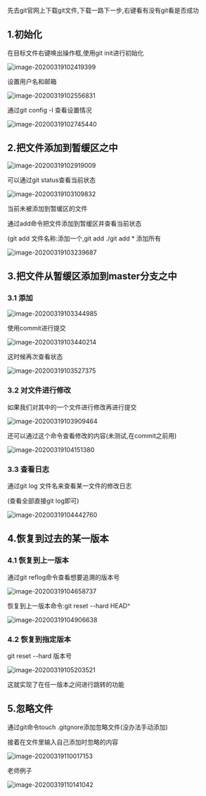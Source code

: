 先去git官网上下载git文件,下载一路下一步,右键看有没有git看是否成功

## 1.初始化

在目标文件右键唤出操作框,使用git init进行初始化

![image-20200319102419399](https://sumomoriaty.oss-cn-beijing.aliyuncs.com/image-20200319102419399.png)

设置用户名和邮箱

![image-20200319102556831](https://sumomoriaty.oss-cn-beijing.aliyuncs.com/image-20200319102556831.png)

通过git config -l 查看设置情况

![image-20200319102745440](https://sumomoriaty.oss-cn-beijing.aliyuncs.com/image-20200319102745440.png)

## 2.把文件添加到暂缓区之中

![image-20200319102919009](https://sumomoriaty.oss-cn-beijing.aliyuncs.com/image-20200319102919009.png)

可以通过git status查看当前状态

![image-20200319103109832](https://sumomoriaty.oss-cn-beijing.aliyuncs.com/image-20200319103109832.png)

当前未被添加到暂缓区的文件

通过add命令把文件添加到暂缓区并查看当前状态

(git add 文件名称:添加一个,git add ./git add * 添加所有

![image-20200319103239687](https://sumomoriaty.oss-cn-beijing.aliyuncs.com/image-20200319103239687.png)

## 3.把文件从暂缓区添加到master分支之中

### 3.1 添加

![image-20200319103344985](https://sumomoriaty.oss-cn-beijing.aliyuncs.com/image-20200319103344985.png)

使用commit进行提交

![image-20200319103440214](https://sumomoriaty.oss-cn-beijing.aliyuncs.com/image-20200319103440214.png)

这时候再次查看状态

![image-20200319103527375](https://sumomoriaty.oss-cn-beijing.aliyuncs.com/image-20200319103527375.png)

### 3.2 对文件进行修改

如果我们对其中的一个文件进行修改再进行提交

![image-20200319103909464](https://sumomoriaty.oss-cn-beijing.aliyuncs.com/image-20200319103909464.png)

还可以通过这个命令查看修改的内容(未测试,在commit之前用)

![image-20200319104151380](https://sumomoriaty.oss-cn-beijing.aliyuncs.com/image-20200319104151380.png)

### 3.3 查看日志

通过git log 文件名来查看某一文件的修改日志

(查看全部直接git log即可)

![image-20200319104442760](https://sumomoriaty.oss-cn-beijing.aliyuncs.com/image-20200319104442760.png)

## 4.恢复到过去的某一版本

### 4.1 恢复到上一版本

通过git reflog命令查看想要追溯的版本号

![image-20200319104658737](https://sumomoriaty.oss-cn-beijing.aliyuncs.com/image-20200319104658737.png)

恢复到上一版本命令:git reset --hard HEAD^

![image-20200319104906638](https://sumomoriaty.oss-cn-beijing.aliyuncs.com/image-20200319104906638.png)

### 4.2 恢复到指定版本

git reset --hard 版本号

![image-20200319105203521](https://sumomoriaty.oss-cn-beijing.aliyuncs.com/image-20200319105203521.png)

这就实现了在任一版本之间进行跳转的功能

## 5.忽略文件

通过git命令touch .gitgnore添加忽略文件(没办法手动添加)

接着在文件里输入自己添加时忽略的内容

![image-20200319110017153](https://sumomoriaty.oss-cn-beijing.aliyuncs.com/image-20200319110017153.png)

老师例子

 ![image-20200319110141042](https://sumomoriaty.oss-cn-beijing.aliyuncs.com/image-20200319110141042.png)